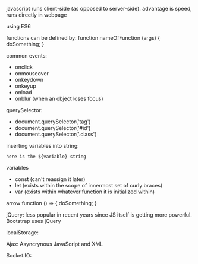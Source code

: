 javascript runs client-side (as opposed to server-side). advantage is speed, runs directly in webpage

using ES6

functions can be defined by:
function nameOfFunction (args) {
  doSomething;
}

common events:
- onclick
- onmouseover
- onkeydown
- onkeyup
- onload
- onblur (when an object loses focus)

querySelector:
- document.querySelector('tag')
- document.querySelector('#id')
- document.querySelector('.class')

inserting variables into string:

`here is the ${variable} string`

variables
- const (can't reassign it later)
- let (exists within the scope of innermost set of curly braces)
- var (exists within whatever function it is initialized within)

arrow function
() => {
  doSomething;
}

jQuery: less popular in recent years since JS itself is getting more powerful. Bootstrap uses jQuery

localStorage:

Ajax:  Asyncrynous JavaScript and XML

Socket.IO:
